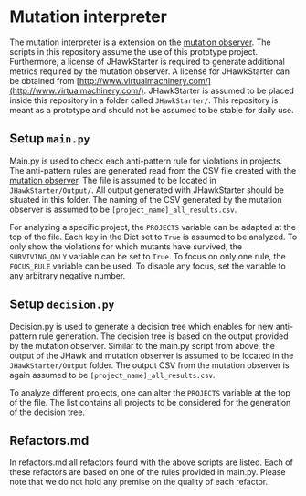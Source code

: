 # Mutation interpreter
The mutation interpreter is a extension on the
[mutation observer](https://github.com/qianqianzhu/mutation_observer).
The scripts in this repository assume the use of this prototype project.
Furthermore, a license of JHawkStarter is required to generate additional
metrics required by the mutation observer. A license for JHawkStarter can
be obtained from [http://www.virtualmachinery.com/](http://www.virtualmachinery.com/).
JHawkStarter is assumed to be placed inside this repository in a folder called
`JHawkStarter/`.
This repository is meant as a prototype and should not be assumed to be stable
for daily use.

## Setup `main.py`
Main.py is used to check each anti-pattern rule for violations in projects.
The anti-pattern rules are generated read from the CSV file created with
the [mutation observer](https://github.com/qianqianzhu/mutation_observer).
The file is assumed to be located in `JHawkStarter/Output/`. All output generated
with JHawkStarter should be situated in this folder. The naming of the CSV
generated by the mutation observer is assumed to be `[project_name]_all_results.csv`.

For analyzing a specific project, the `PROJECTS` variable can be adapted at the
top of the file. Each key in the Dict set to `True` is assumed to be analyzed.
To only show the violations for which mutants have survived, the `SURVIVING_ONLY`
variable can be set to `True`. To focus on only one rule, the `FOCUS_RULE` variable
can be used. To disable any focus, set the variable to any arbitrary negative
number.

## Setup `decision.py`
Decision.py is used to generate a decision tree which enables for new
anti-pattern rule generation. The decision tree is based on the output
provided by the mutation observer.
Similar to the main.py script from above, the output of the JHawk and
mutation observer is assumed to
be located in the `JHawkStarter/Output` folder. The output CSV from the
mutation observer is again assumed to be `[project_name]_all_results.csv`.

To analyze different projects, one can alter the `PROJECTS` variable at the
top of the file. The list contains all projects to be considered for the
generation of the decision tree.

## Refactors.md
In refactors.md all refactors found with the above scripts are listed. Each of
these refactors are based on one of the rules provided in main.py. Please note
that we do not hold any premise on the quality of each refactor.
